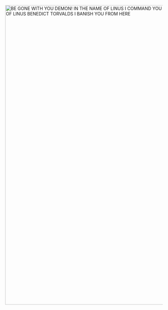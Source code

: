 <img width="960" alt="BE GONE WITH YOU DEMON! IN THE NAME OF LINUS I COMMAND YOU LEAVE THIS DEVICE LEAVE THIS FAMILY IN PEACE BY THE POWER OF LINUS BENEDICT TORVALDS I BANISH YOU FROM HERE" src="https://github.com/user-attachments/assets/fb61636c-47e7-4c3a-9e0f-c71f36bcb9c1">
